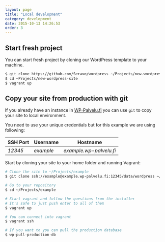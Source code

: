 ```yaml
---
layout: page
title: "Local development"
category: development
date: 2015-10-13 14:26:53
order: 3
---
```


## Start fresh project
You can start fresh project by cloning our WordPress template to your machine.

```bash
$ git clone https://github.com/Seravo/wordpress ~/Projects/new-wordpress-site
$ cd ~Projects/new-wordpress-site
$ vagrant up
```

## Copy your site from production with git

If you already have an instance in [WP-Palvelu.fi](https://wp-palvelu.fi) you can use ```git``` to copy your site to local environment.

You need to use your unique credentials but for this example we are using following:

SSH Port | Username | Hostname
--- | --- | ---
*12345* | *example* | *example.wp-palvelu.fi*

Start by cloning your site to your home folder and running Vagrant:

```bash
# Clone the site to ~/Projects/example
$ git clone ssh://example@example.wp-palvelu.fi:12345/data/wordpress ~/Projects/example --origin production

# Go to your repository
$ cd ~/Projects/example

# Start vagrant and follow the questions from the installer
# It's safe to just push enter to all of them
$ vagrant up

# You can connect into vagrant
$ vagrant ssh

# If you want to you can pull the production database
$ wp-pull-production-db
```

